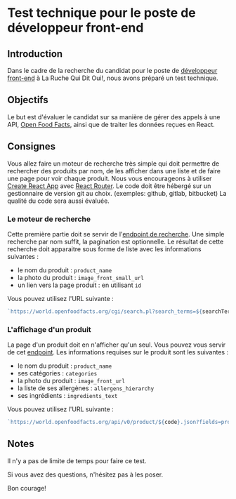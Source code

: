 # Test technique pour le poste de développeur front-end 

## Introduction

Dans le cadre de la recherche du candidat pour le poste de [développeur front-end](https://www.welcometothejungle.com/fr/companies/la-ruche-qui-dit-oui/jobs/developpeur-front-end-h-f_paris) à La Ruche Qui Dit Oui!, nous avons préparé un test technique.

## Objectifs

Le but est d'évaluer le candidat sur sa manière de gérer des appels à une API, [Open Food Facts](https://wiki.openfoodfacts.org/Main_Page), ainsi que de traiter les données reçues en React.

## Consignes

Vous allez faire un moteur de recherche très simple qui doit permettre de rechercher des produits par nom, de les afficher dans une liste et de faire une page pour voir chaque produit.
Nous vous encourageons à utiliser [Create React App](https://github.com/facebook/create-react-app) avec [React Router](https://reactrouter.com/web/guides/quick-start).
Le code doit être hébergé sur un gestionnaire de version git au choix. (exemples: github, gitlab, bitbucket)
La qualité du code sera aussi évaluée.

### Le moteur de recherche

Cette première partie doit se servir de l'[endpoint de recherche](https://wiki.openfoodfacts.org/API/Read/Search). Une simple recherche par nom suffit, la pagination est optionnelle. Le résultat de cette recherche doit apparaitre sous forme de liste avec les informations suivantes :
- le nom du produit : `product_name`
- la photo du produit : `image_front_small_url`
- un lien vers la page produit : en utilisant `id`

Vous pouvez utilisez l'URL suivante :

```javascript
`https://world.openfoodfacts.org/cgi/search.pl?search_terms=${searchTerm}&search_simple=1&action=process&fields=id%2Cproduct_name%2Cimage_front_small_url&json=1&page=1&page_size=24`
```

### L'affichage d'un produit

La page d'un produit doit en n'afficher qu'un seul. Vous pouvez vous servir de cet [endpoint](https://wiki.openfoodfacts.org/API/Read/Product).
Les informations requises sur le produit sont les suivantes :
- le nom du produit : `product_name`
- ses catégories : `categories`
- la photo du produit : `image_front_url`
- la liste de ses allergènes : `allergens_hierarchy`
- ses ingrédients : `ingredients_text`

Vous pouvez utilisez l'URL suivante :

```javascript
`https://world.openfoodfacts.org/api/v0/product/${code}.json?fields=product_name%2Ccategories%2Cimage_front_url%2Callergens_hierarchy%2Cingredients_text`
```

## Notes

Il n'y a pas de limite de temps pour faire ce test.

Si vous avez des questions, n'hésitez pas à les poser.

Bon courage!

